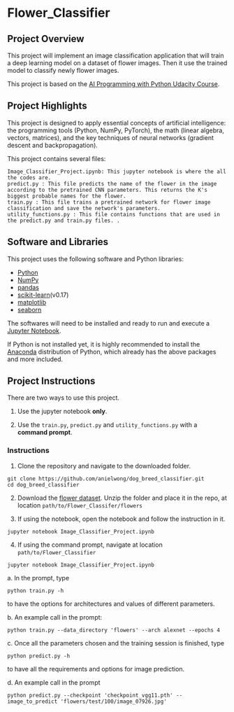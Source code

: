 # Flower_Classifier

## Project Overview
This project will implement an image classification application that will train a deep learning model on a dataset of flower images. Then it use the trained model to classify newly flower images.

This project is based on the [AI Programming with Python Udacity Course](https://eu.udacity.com/course/ai-programming-python-nanodegree--nd089).

## Project Highlights
This project is designed to apply essential concepts of artificial intelligence: the programming tools (Python, NumPy, PyTorch), the math (linear algebra, vectors, matrices), and the key techniques of neural networks (gradient descent and backpropagation).

This project contains several files:

    Image_Classifier_Project.ipynb: This jupyter notebook is where the all the codes are.
    predict.py : This file predicts the name of the flower in the image according to the pretrained CNN parameters. This returns the K's biggest probable names for the flower.
    train.py : This file trains a pretrained network for flower image classification and save the network's parameters.
    utility_functions.py : This file contains functions that are used in the predict.py and train.py files. .

## Software and Libraries
This project uses the following software and Python libraries:

- [Python](https://www.python.org/download/releases/3.0/)
- [NumPy](http://www.numpy.org/)
- [pandas](http://pandas.pydata.org/)
- [scikit-learn](http://scikit-learn.org/stable/)(v0.17)
- [matplotlib](http://matplotlib.org/)
- [seaborn](https://seaborn.pydata.org/)

The softwares will need to be installed and ready to run and execute a [Jupyter Notebook](http://ipython.org/notebook.html).

If Python is not installed yet, it is highly recommended to install the [Anaconda](http://continuum.io/downloads) distribution of Python, which already has the above packages and more included. 

## Project Instructions

There are two ways to use this project.

1) Use the jupyter notebook **only**.

2) Use the `train.py`, `predict.py` and `utility_functions.py` with a **command prompt**.

### Instructions

1. Clone the repository and navigate to the downloaded folder.
```	
git clone https://github.com/anielwong/dog_breed_classifier.git
cd dog_breed_classifier
```

2. Download the [flower dataset](www.robots.ox.ac.uk/~vgg/data/flowers/102/102flowers.tgz). Unzip the folder and place it in the repo, at location `path/to/Flower_Classifer/flowers`

3. If using the notebook, open the notebook and follow the instruction in it.
```
jupyter notebook Image_Classifier_Project.ipynb
```

4. If using the command prompt, navigate at location `path/to/Flower_Classifier`
```
jupyter notebook Image_Classifier_Project.ipynb
```

  a. In the prompt, type
  ```
  python train.py -h
  ```
  to have the options for architectures and values of different parameters.
  
  b. An example call in the prompt:
  ```
  python train.py --data_directory 'flowers' --arch alexnet --epochs 4
  ```  
  
  c. Once all the parameters chosen and the training session is finished, type
  ```
  python predict.py -h
  ```  
  to have all the requirements and options for image prediction.
  
  d. An example call in the prompt
  ```
  python predict.py --checkpoint 'checkpoint_vgg11.pth' --image_to_predict 'flowers/test/100/image_07926.jpg'
  ```
 
